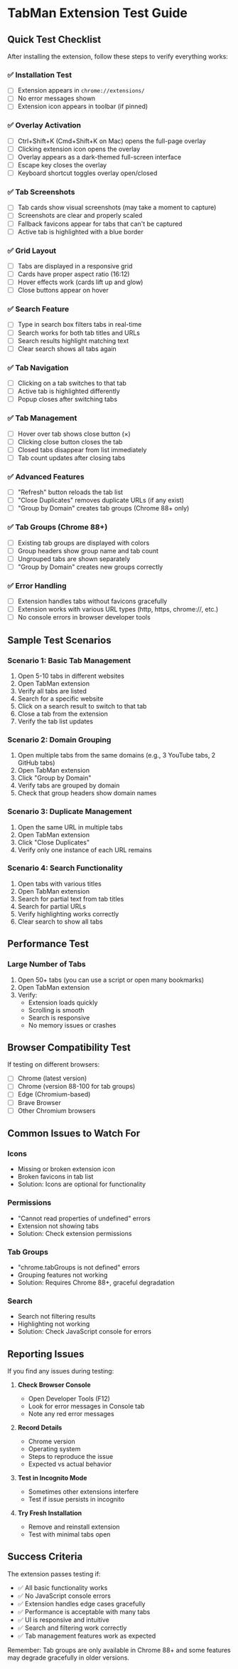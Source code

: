 # TabMan Extension Test Guide

## Quick Test Checklist

After installing the extension, follow these steps to verify everything works:

### ✅ Installation Test
- [ ] Extension appears in `chrome://extensions/`
- [ ] No error messages shown
- [ ] Extension icon appears in toolbar (if pinned)

### ✅ Overlay Activation
- [ ] Ctrl+Shift+K (Cmd+Shift+K on Mac) opens the full-page overlay
- [ ] Clicking extension icon opens the overlay
- [ ] Overlay appears as a dark-themed full-screen interface
- [ ] Escape key closes the overlay
- [ ] Keyboard shortcut toggles overlay open/closed

### ✅ Tab Screenshots
- [ ] Tab cards show visual screenshots (may take a moment to capture)
- [ ] Screenshots are clear and properly scaled
- [ ] Fallback favicons appear for tabs that can't be captured
- [ ] Active tab is highlighted with a blue border

### ✅ Grid Layout
- [ ] Tabs are displayed in a responsive grid
- [ ] Cards have proper aspect ratio (16:12)
- [ ] Hover effects work (cards lift up and glow)
- [ ] Close buttons appear on hover

### ✅ Search Feature
- [ ] Type in search box filters tabs in real-time
- [ ] Search works for both tab titles and URLs
- [ ] Search results highlight matching text
- [ ] Clear search shows all tabs again

### ✅ Tab Navigation
- [ ] Clicking on a tab switches to that tab
- [ ] Active tab is highlighted differently
- [ ] Popup closes after switching tabs

### ✅ Tab Management
- [ ] Hover over tab shows close button (×)
- [ ] Clicking close button closes the tab
- [ ] Closed tabs disappear from list immediately
- [ ] Tab count updates after closing tabs

### ✅ Advanced Features
- [ ] "Refresh" button reloads the tab list
- [ ] "Close Duplicates" removes duplicate URLs (if any exist)
- [ ] "Group by Domain" creates tab groups (Chrome 88+ only)

### ✅ Tab Groups (Chrome 88+)
- [ ] Existing tab groups are displayed with colors
- [ ] Group headers show group name and tab count
- [ ] Ungrouped tabs are shown separately
- [ ] "Group by Domain" creates new groups correctly

### ✅ Error Handling
- [ ] Extension handles tabs without favicons gracefully
- [ ] Extension works with various URL types (http, https, chrome://, etc.)
- [ ] No console errors in browser developer tools

## Sample Test Scenarios

### Scenario 1: Basic Tab Management
1. Open 5-10 tabs in different websites
2. Open TabMan extension
3. Verify all tabs are listed
4. Search for a specific website
5. Click on a search result to switch to that tab
6. Close a tab from the extension
7. Verify the tab list updates

### Scenario 2: Domain Grouping
1. Open multiple tabs from the same domains (e.g., 3 YouTube tabs, 2 GitHub tabs)
2. Open TabMan extension
3. Click "Group by Domain"
4. Verify tabs are grouped by domain
5. Check that group headers show domain names

### Scenario 3: Duplicate Management
1. Open the same URL in multiple tabs
2. Open TabMan extension
3. Click "Close Duplicates"
4. Verify only one instance of each URL remains

### Scenario 4: Search Functionality
1. Open tabs with various titles
2. Open TabMan extension
3. Search for partial text from tab titles
4. Search for partial URLs
5. Verify highlighting works correctly
6. Clear search to show all tabs

## Performance Test

### Large Number of Tabs
1. Open 50+ tabs (you can use a script or open many bookmarks)
2. Open TabMan extension
3. Verify:
   - Extension loads quickly
   - Scrolling is smooth
   - Search is responsive
   - No memory issues or crashes

## Browser Compatibility Test

If testing on different browsers:
- [ ] Chrome (latest version)
- [ ] Chrome (version 88-100 for tab groups)
- [ ] Edge (Chromium-based)
- [ ] Brave Browser
- [ ] Other Chromium browsers

## Common Issues to Watch For

### Icons
- Missing or broken extension icon
- Broken favicons in tab list
- Solution: Icons are optional for functionality

### Permissions
- "Cannot read properties of undefined" errors
- Extension not showing tabs
- Solution: Check extension permissions

### Tab Groups
- "chrome.tabGroups is not defined" errors
- Grouping features not working
- Solution: Requires Chrome 88+, graceful degradation

### Search
- Search not filtering results
- Highlighting not working
- Solution: Check JavaScript console for errors

## Reporting Issues

If you find any issues during testing:

1. **Check Browser Console**
   - Open Developer Tools (F12)
   - Look for error messages in Console tab
   - Note any red error messages

2. **Record Details**
   - Chrome version
   - Operating system
   - Steps to reproduce the issue
   - Expected vs actual behavior

3. **Test in Incognito Mode**
   - Sometimes other extensions interfere
   - Test if issue persists in incognito

4. **Try Fresh Installation**
   - Remove and reinstall extension
   - Test with minimal tabs open

## Success Criteria

The extension passes testing if:
- ✅ All basic functionality works
- ✅ No JavaScript console errors
- ✅ Extension handles edge cases gracefully
- ✅ Performance is acceptable with many tabs
- ✅ UI is responsive and intuitive
- ✅ Search and filtering work correctly
- ✅ Tab management features work as expected

Remember: Tab groups are only available in Chrome 88+ and some features may degrade gracefully in older versions. 